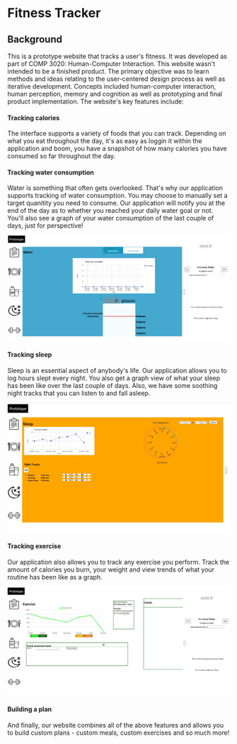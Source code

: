 # Fitness Tracker
## Background

This is a prototype website that tracks a user's fitness. It was developed as part of COMP 3020: Human-Computer Interaction. This website wasn't intended to be a finished product. The primary objective was to learn methods and ideas relating to the user-centered design process as well as iterative development. Concepts included human-computer interaction, human perception, memory and cognition as well as prototyping and final product implementation. The website's key features include:

#### Tracking calories
The interface supports a variety of foods that you can track. Depending on what you eat throughout the day, it's as easy as loggin it within the application and boom, you have a snapshot of how many calories you have consumed so far throughout the day.

#### Tracking water consumption
Water is something that often gets overlooked. That's why our application supports tracking of water consumption. You may choose to manually set a target quanitity you need to consume. Our application will notify you at the end of the day as to whether you reached your daily water goal or not. You'll also see a graph of your water consumption of the last couple of days, just for perspective!

![img1](Water.JPG)

#### Tracking sleep
Sleep is an essential aspect of anybody's life. Our application allows you to log hours slept every night. You also get a graph view of what your sleep has been like over the last couple of days. Also, we have some soothing night tracks that you can listen to and fall asleep.

![img2](Sleep.JPG)

#### Tracking exercise
Our application also allows you to track any exercise you perform. Track the amount of calories you burn, your weight and view trends of what your routine has been like as a graph. 

![img3](Exercise.JPG)

#### Building a plan
And finally, our website combines all of the above features and allows you to build custom plans - custom meals, custom exercises and so much more!


